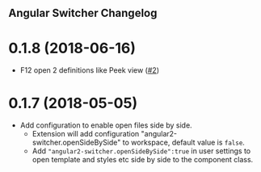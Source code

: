 ## Angular Switcher Changelog

<a name="0.1.8"></a>

# 0.1.8 (2018-06-16)

* F12 open 2 definitions like Peek view ([#2](https://github.com/infinity1207/angular2-switcher/issues/2))

<a name="0.1.7"></a>

# 0.1.7 (2018-05-05)

* Add configuration to enable open files side by side.
    * Extension will add configuration "angular2-switcher.openSideBySide" to workspace, default value is `false`.
    * Add `"angular2-switcher.openSideBySide":true` in user settings to open template and styles etc side by side to the component class.